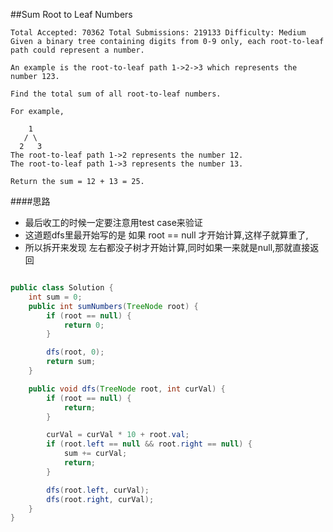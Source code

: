 ##Sum Root to Leaf Numbers

	Total Accepted: 70362 Total Submissions: 219133 Difficulty: Medium
	Given a binary tree containing digits from 0-9 only, each root-to-leaf path could represent a number.

	An example is the root-to-leaf path 1->2->3 which represents the number 123.

	Find the total sum of all root-to-leaf numbers.

	For example,

	    1
	   / \
	  2   3
	The root-to-leaf path 1->2 represents the number 12.
	The root-to-leaf path 1->3 represents the number 13.

	Return the sum = 12 + 13 = 25.

####思路
- 最后收工的时候一定要注意用test case来验证
- 这道题dfs里最开始写的是 如果 root == null 才开始计算,这样子就算重了,
- 所以拆开来发现 左右都没子树才开始计算,同时如果一来就是null,那就直接返回

```java

public class Solution {
    int sum = 0;
    public int sumNumbers(TreeNode root) {
        if (root == null) {
            return 0;
        }

        dfs(root, 0);
        return sum;
    }

    public void dfs(TreeNode root, int curVal) {
        if (root == null) {
            return;
        }

        curVal = curVal * 10 + root.val;
        if (root.left == null && root.right == null) {
            sum += curVal;
            return;
        }

        dfs(root.left, curVal);
        dfs(root.right, curVal);
    }
}
```
